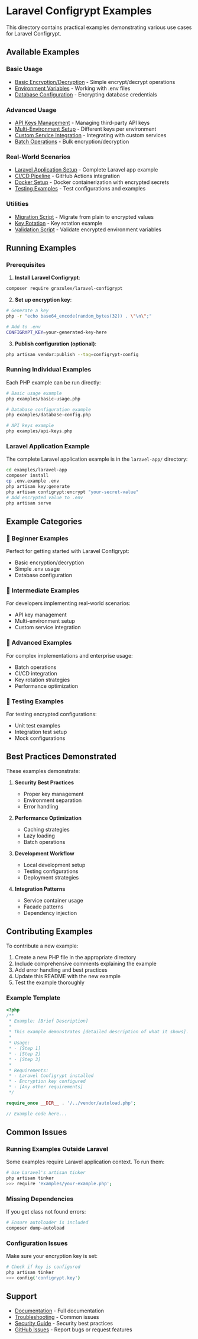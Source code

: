 # Laravel Configrypt Examples

This directory contains practical examples demonstrating various use cases for Laravel Configrypt.

## Available Examples

### Basic Usage
- [Basic Encryption/Decryption](basic-usage.php) - Simple encrypt/decrypt operations
- [Environment Variables](environment-variables.php) - Working with .env files
- [Database Configuration](database-config.php) - Encrypting database credentials

### Advanced Usage  
- [API Keys Management](api-keys.php) - Managing third-party API keys
- [Multi-Environment Setup](multi-environment.php) - Different keys per environment
- [Custom Service Integration](custom-service.php) - Integrating with custom services
- [Batch Operations](batch-operations.php) - Bulk encryption/decryption

### Real-World Scenarios
- [Laravel Application Setup](laravel-app/) - Complete Laravel app example
- [CI/CD Pipeline](ci-cd-example.yml) - GitHub Actions integration
- [Docker Setup](docker/) - Docker containerization with encrypted secrets
- [Testing Examples](testing/) - Test configurations and examples

### Utilities
- [Migration Script](migration-script.php) - Migrate from plain to encrypted values
- [Key Rotation](key-rotation.php) - Key rotation example
- [Validation Script](validation-script.php) - Validate encrypted environment variables

## Running Examples

### Prerequisites

1. **Install Laravel Configrypt**:
```bash
composer require grazulex/laravel-configrypt
```

2. **Set up encryption key**:
```bash
# Generate a key
php -r "echo base64_encode(random_bytes(32)) . \"\n\";"

# Add to .env
CONFIGRYPT_KEY=your-generated-key-here
```

3. **Publish configuration (optional)**:
```bash
php artisan vendor:publish --tag=configrypt-config
```

### Running Individual Examples

Each PHP example can be run directly:

```bash
# Basic usage example
php examples/basic-usage.php

# Database configuration example  
php examples/database-config.php

# API keys example
php examples/api-keys.php
```

### Laravel Application Example

The complete Laravel application example is in the `laravel-app/` directory:

```bash
cd examples/laravel-app
composer install
cp .env.example .env
php artisan key:generate
php artisan configrypt:encrypt "your-secret-value"
# Add encrypted value to .env
php artisan serve
```

## Example Categories

### 🔰 Beginner Examples
Perfect for getting started with Laravel Configrypt:
- Basic encryption/decryption
- Simple .env usage
- Database configuration

### 🔧 Intermediate Examples  
For developers implementing real-world scenarios:
- API key management
- Multi-environment setup
- Custom service integration

### 🚀 Advanced Examples
For complex implementations and enterprise usage:
- Batch operations
- CI/CD integration
- Key rotation strategies
- Performance optimization

### 🧪 Testing Examples
For testing encrypted configurations:
- Unit test examples
- Integration test setup
- Mock configurations

## Best Practices Demonstrated

These examples demonstrate:

1. **Security Best Practices**
   - Proper key management
   - Environment separation
   - Error handling

2. **Performance Optimization**
   - Caching strategies
   - Lazy loading
   - Batch operations

3. **Development Workflow**
   - Local development setup
   - Testing configurations
   - Deployment strategies

4. **Integration Patterns**
   - Service container usage
   - Facade patterns
   - Dependency injection

## Contributing Examples

To contribute a new example:

1. Create a new PHP file in the appropriate directory
2. Include comprehensive comments explaining the example
3. Add error handling and best practices
4. Update this README with the new example
5. Test the example thoroughly

### Example Template

```php
<?php
/**
 * Example: [Brief Description]
 * 
 * This example demonstrates [detailed description of what it shows].
 * 
 * Usage:
 * - [Step 1]
 * - [Step 2]
 * - [Step 3]
 * 
 * Requirements:
 * - Laravel Configrypt installed
 * - Encryption key configured
 * - [Any other requirements]
 */

require_once __DIR__ . '/../vendor/autoload.php';

// Example code here...
```

## Common Issues

### Running Examples Outside Laravel

Some examples require Laravel application context. To run them:

```bash
# Use Laravel's artisan tinker
php artisan tinker
>>> require 'examples/your-example.php';
```

### Missing Dependencies

If you get class not found errors:

```bash
# Ensure autoloader is included
composer dump-autoload
```

### Configuration Issues

Make sure your encryption key is set:

```bash
# Check if key is configured
php artisan tinker
>>> config('configrypt.key')
```

## Support

- [Documentation](../docs/README.md) - Full documentation
- [Troubleshooting](../docs/troubleshooting.md) - Common issues
- [Security Guide](../docs/security.md) - Security best practices
- [GitHub Issues](https://github.com/Grazulex/laravel-configrypt/issues) - Report bugs or request features